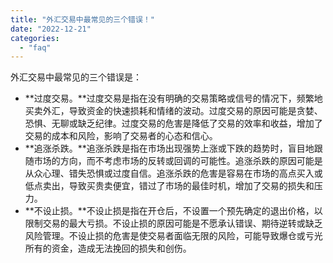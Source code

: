 ```yaml
---
title: "外汇交易中最常见的三个错误！"
date: "2022-12-21"
categories: 
  - "faq"
---
```


外汇交易中最常见的三个错误是：

- **过度交易。**过度交易是指在没有明确的交易策略或信号的情况下，频繁地买卖外汇，导致资金的快速损耗和情绪的波动。过度交易的原因可能是贪婪、恐惧、无聊或缺乏纪律。过度交易的危害是降低了交易的效率和收益，增加了交易的成本和风险，影响了交易者的心态和信心。
- **追涨杀跌。**追涨杀跌是指在市场出现强势上涨或下跌的趋势时，盲目地跟随市场的方向，而不考虑市场的反转或回调的可能性。追涨杀跌的原因可能是从众心理、错失恐惧或过度自信。追涨杀跌的危害是容易在市场的高点买入或低点卖出，导致买贵卖便宜，错过了市场的最佳时机，增加了交易的损失和压力。
- **不设止损。**不设止损是指在开仓后，不设置一个预先确定的退出价格，以限制交易的最大亏损。不设止损的原因可能是不愿承认错误、期待逆转或缺乏风险管理。不设止损的危害是使交易者面临无限的风险，可能导致爆仓或亏光所有的资金，造成无法挽回的损失和创伤。
